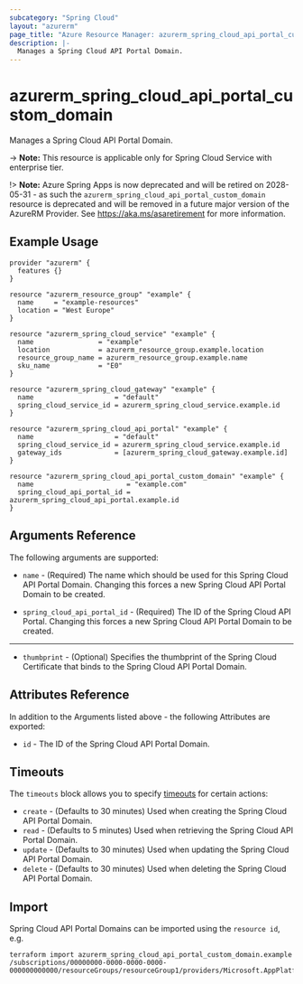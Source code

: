 ```yaml
---
subcategory: "Spring Cloud"
layout: "azurerm"
page_title: "Azure Resource Manager: azurerm_spring_cloud_api_portal_custom_domain"
description: |-
  Manages a Spring Cloud API Portal Domain.
---
```


# azurerm_spring_cloud_api_portal_custom_domain

Manages a Spring Cloud API Portal Domain.

-> **Note:** This resource is applicable only for Spring Cloud Service with enterprise tier.

!> **Note:** Azure Spring Apps is now deprecated and will be retired on 2028-05-31 - as such the `azurerm_spring_cloud_api_portal_custom_domain` resource is deprecated and will be removed in a future major version of the AzureRM Provider. See https://aka.ms/asaretirement for more information.

## Example Usage

```hcl
provider "azurerm" {
  features {}
}

resource "azurerm_resource_group" "example" {
  name     = "example-resources"
  location = "West Europe"
}

resource "azurerm_spring_cloud_service" "example" {
  name                = "example"
  location            = azurerm_resource_group.example.location
  resource_group_name = azurerm_resource_group.example.name
  sku_name            = "E0"
}

resource "azurerm_spring_cloud_gateway" "example" {
  name                    = "default"
  spring_cloud_service_id = azurerm_spring_cloud_service.example.id
}

resource "azurerm_spring_cloud_api_portal" "example" {
  name                    = "default"
  spring_cloud_service_id = azurerm_spring_cloud_service.example.id
  gateway_ids             = [azurerm_spring_cloud_gateway.example.id]
}

resource "azurerm_spring_cloud_api_portal_custom_domain" "example" {
  name                       = "example.com"
  spring_cloud_api_portal_id = azurerm_spring_cloud_api_portal.example.id
}
```

## Arguments Reference

The following arguments are supported:

* `name` - (Required) The name which should be used for this Spring Cloud API Portal Domain. Changing this forces a new Spring Cloud API Portal Domain to be created.

* `spring_cloud_api_portal_id` - (Required) The ID of the Spring Cloud API Portal. Changing this forces a new Spring Cloud API Portal Domain to be created.

---

* `thumbprint` - (Optional) Specifies the thumbprint of the Spring Cloud Certificate that binds to the Spring Cloud API Portal Domain.

## Attributes Reference

In addition to the Arguments listed above - the following Attributes are exported:

* `id` - The ID of the Spring Cloud API Portal Domain.

## Timeouts

The `timeouts` block allows you to specify [timeouts](https://developer.hashicorp.com/terraform/language/resources/configure#define-operation-timeouts) for certain actions:

* `create` - (Defaults to 30 minutes) Used when creating the Spring Cloud API Portal Domain.
* `read` - (Defaults to 5 minutes) Used when retrieving the Spring Cloud API Portal Domain.
* `update` - (Defaults to 30 minutes) Used when updating the Spring Cloud API Portal Domain.
* `delete` - (Defaults to 30 minutes) Used when deleting the Spring Cloud API Portal Domain.

## Import

Spring Cloud API Portal Domains can be imported using the `resource id`, e.g.

```shell
terraform import azurerm_spring_cloud_api_portal_custom_domain.example /subscriptions/00000000-0000-0000-0000-000000000000/resourceGroups/resourceGroup1/providers/Microsoft.AppPlatform/spring/service1/apiPortals/apiPortal1/domains/domain1
```
